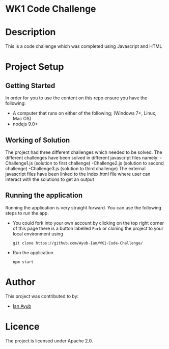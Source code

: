 # WK1 Code Challenge

# Description
This is a code challenge which was completed using Javascript and HTML

# Project Setup

## Getting Started
In order for you to use the content on this repo ensure you have the following:

- A computer that runs on either of the following; (Windows 7+, Linux, Mac OS)
- nodejs 9.0+

## Working of Solution
The project had three different challenges which needed to be solved. 
The different challenges have been solved in different javascript files namely:
-Challenge1.js (solution to first challenge)
-Challenge2.js (solution to second challenge)
-Challenge3.js (solution to third challenge)
The external javascript files have been linked to the index.html file where user can interact with the solutions to get an output

## Running the application

Running the application is very straight forward. You can use the following steps to run the app.

- You could fork into your own account by clicking on the top right corner of this page there is a button labelled ``Fork`` or cloning the project to your local environment using 

      git clone https://github.com/Ayub-Ian/WK1-Code-Challenge/
- Run the application

      npm start


# Author
This project was contributed to by:
- [Ian Ayub](https://github.com/Ayub-Ian)

# Licence
The project is licensed under Apache 2.0.
